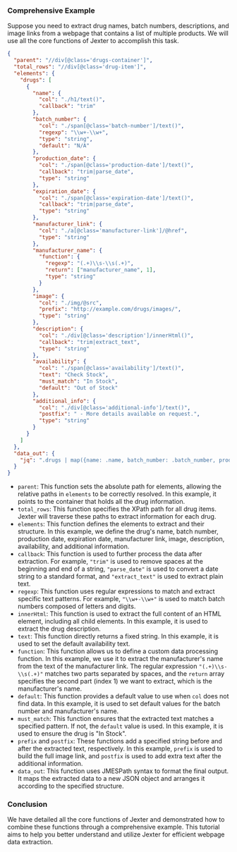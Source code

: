 
### Comprehensive Example

Suppose you need to extract drug names, batch numbers, descriptions, and image links from a webpage that contains a list of multiple products. We will use all the core functions of Jexter to accomplish this task.

```json
{
  "parent": "//div[@class='drugs-container']",
  "total_rows": "//div[@class='drug-item']",
  "elements": {
    "drugs": [
      {
        "name": {
          "col": "./h1/text()",
          "callback": "trim"
        },
        "batch_number": {
          "col": "./span[@class='batch-number']/text()",
          "regexp": "\\w+-\\w+",
          "type": "string",
          "default": "N/A"
        },
        "production_date": {
          "col": "./span[@class='production-date']/text()",
          "callback": "trim|parse_date",
          "type": "string"
        },
        "expiration_date": {
          "col": "./span[@class='expiration-date']/text()",
          "callback": "trim|parse_date",
          "type": "string"
        },
        "manufacturer_link": {
          "col": "./a[@class='manufacturer-link']/@href",
          "type": "string"
        },
        "manufacturer_name": {
          "function": {
            "regexp": "(.+)\\s-\\s(.+)",
            "return": ["manufacturer_name", 1],
            "type": "string"
          }
        },
        "image": {
          "col": "./img/@src",
          "prefix": "http://example.com/drugs/images/",
          "type": "string"
        },
        "description": {
          "col": "./div[@class='description']/innerHtml()",
          "callback": "trim|extract_text",
          "type": "string"
        },
        "availability": {
          "col": "./span[@class='availability']/text()",
          "text": "Check Stock",
          "must_match": "In Stock",
          "default": "Out of Stock"
        },
        "additional_info": {
          "col": "./div[@class='additional-info']/text()",
          "postfix": " - More details available on request.",
          "type": "string"
        }
      }
    ]
  },
  "data_out": {
    "jq": ".drugs | map({name: .name, batch_number: .batch_number, production_date: .production_date, expiration_date: .expiration_date, manufacturer_link: .manufacturer_link, manufacturer_name: .manufacturer_name, image: .image, description: .description, availability: .availability, additional_info: .additional_info})"
  }
}
```

- `parent`: This function sets the absolute path for elements, allowing the relative paths in `elements` to be correctly resolved. In this example, it points to the container that holds all the drug information.
- `total_rows`: This function specifies the XPath path for all drug items. Jexter will traverse these paths to extract information for each drug.
- `elements`: This function defines the elements to extract and their structure. In this example, we define the drug's name, batch number, production date, expiration date, manufacturer link, image, description, availability, and additional information.
- `callback`: This function is used to further process the data after extraction. For example, `"trim"` is used to remove spaces at the beginning and end of a string, `"parse_date"` is used to convert a date string to a standard format, and `"extract_text"` is used to extract plain text.
- `regexp`: This function uses regular expressions to match and extract specific text patterns. For example, `"\\w+-\\w+"` is used to match batch numbers composed of letters and digits.
- `innerHtml`: This function is used to extract the full content of an HTML element, including all child elements. In this example, it is used to extract the drug description.
- `text`: This function directly returns a fixed string. In this example, it is used to set the default availability text.
- `function`: This function allows us to define a custom data processing function. In this example, we use it to extract the manufacturer's name from the text of the manufacturer link. The regular expression `"(.+)\\s-\\s(.+)"` matches two parts separated by spaces, and the `return` array specifies the second part (index 1) we want to extract, which is the manufacturer's name.
- `default`: This function provides a default value to use when `col` does not find data. In this example, it is used to set default values for the batch number and manufacturer's name.
- `must_match`: This function ensures that the extracted text matches a specified pattern. If not, the `default` value is used. In this example, it is used to ensure the drug is "In Stock".
- `prefix` and `postfix`: These functions add a specified string before and after the extracted text, respectively. In this example, `prefix` is used to build the full image link, and `postfix` is used to add extra text after the additional information.
- `data_out`: This function uses JMESPath syntax to format the final output. It maps the extracted data to a new JSON object and arranges it according to the specified structure.

### Conclusion

We have detailed all the core functions of Jexter and demonstrated how to combine these functions through a comprehensive example. This tutorial aims to help you better understand and utilize Jexter for efficient webpage data extraction.
